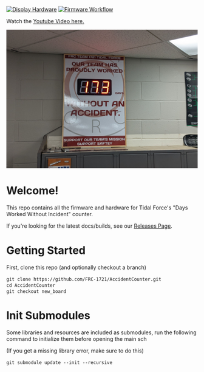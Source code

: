 [![Display Hardware](https://github.com/FRC-1721/AccidentCounter/actions/workflows/hardware_workflow.yml/badge.svg)](https://github.com/FRC-1721/AccidentCounter/actions/workflows/hardware_workflow.yml)
[![Firmware Workflow](https://github.com/FRC-1721/AccidentCounter/actions/workflows/firmware_workflow.yml/badge.svg)](https://github.com/FRC-1721/AccidentCounter/actions/workflows/firmware_workflow.yml)

Watch the [Youtube Video here.](https://www.youtube.com/watch?v=R463rN57n-0)

![The sign installed in the build space](Static/installed.jpg)

# Welcome!

This repo contains all the firmware and hardware for Tidal Force's "Days
Worked Without Incident" counter.

If you're looking for the latest docs/builds, see our [Releases Page](https://github.com/FRC-1721/AccidentCounter/releases).

# Getting Started

First, clone this repo (and optionally checkout a branch)

```shell
git clone https://github.com/FRC-1721/AccidentCounter.git
cd AccidentCounter
git checkout new_board
```

# Init Submodules

Some libraries and resources are included as submodules, run the following
command to initialize them before opening the main sch

(If you get a missing library error, make sure to do this)

```shell
git submodule update --init --recursive
```
